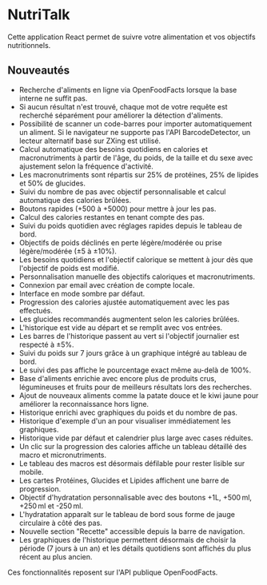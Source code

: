 # NutriTalk

Cette application React permet de suivre votre alimentation et vos objectifs nutritionnels.

## Nouveautés

- Recherche d'aliments en ligne via OpenFoodFacts lorsque la base interne ne suffit pas.
- Si aucun résultat n'est trouvé, chaque mot de votre requête est recherché séparément pour améliorer la détection d'aliments.
- Possibilité de scanner un code-barres pour importer automatiquement un aliment.
  Si le navigateur ne supporte pas l'API BarcodeDetector, un lecteur alternatif basé sur ZXing est utilisé.
- Calcul automatique des besoins quotidiens en calories et macronutriments à partir de l'âge, du poids, de la taille et du sexe avec ajustement selon la fréquence d'activité.
- Les macronutriments sont répartis sur 25% de protéines, 25% de lipides et 50% de glucides.
- Suivi du nombre de pas avec objectif personnalisable et calcul automatique des calories brûlées.
- Boutons rapides (+500 à +5000) pour mettre à jour les pas.
- Calcul des calories restantes en tenant compte des pas.
- Suivi du poids quotidien avec réglages rapides depuis le tableau de bord.
- Objectifs de poids déclinés en perte légère/modérée ou prise légère/modérée (±5 à ±10%).
- Les besoins quotidiens et l'objectif calorique se mettent à jour dès que l'objectif de poids est modifié.
- Personnalisation manuelle des objectifs caloriques et macronutriments.
- Connexion par email avec création de compte locale.
- Interface en mode sombre par défaut.
- Progression des calories ajustée automatiquement avec les pas effectués.
- Les glucides recommandés augmentent selon les calories brûlées.
- L'historique est vide au départ et se remplit avec vos entrées.
- Les barres de l'historique passent au vert si l'objectif journalier est respecté à ±5%.
- Suivi du poids sur 7 jours grâce à un graphique intégré au tableau de bord.
- Le suivi des pas affiche le pourcentage exact même au-delà de 100%.
- Base d'aliments enrichie avec encore plus de produits crus, légumineuses et fruits pour de meilleurs résultats lors des recherches.
- Ajout de nouveaux aliments comme la patate douce et le kiwi jaune pour améliorer la reconnaissance hors ligne.
- Historique enrichi avec graphiques du poids et du nombre de pas.
- Historique d'exemple d'un an pour visualiser immédiatement les graphiques.
- Historique vide par défaut et calendrier plus large avec cases réduites.
- Un clic sur la progression des calories affiche un tableau détaillé des macro et micronutriments.
- Le tableau des macros est désormais défilable pour rester lisible sur mobile.
- Les cartes Protéines, Glucides et Lipides affichent une barre de progression.
- Objectif d'hydratation personnalisable avec des boutons +1L, +500 ml, +250 ml et -250 ml.
- L'hydratation apparaît sur le tableau de bord sous forme de jauge circulaire à côté des pas.
- Nouvelle section "Recette" accessible depuis la barre de navigation.
- Les graphiques de l'historique permettent désormais de choisir la période (7 jours à un an) et les détails quotidiens sont affichés du plus récent au plus ancien.

Ces fonctionnalités reposent sur l'API publique OpenFoodFacts.
